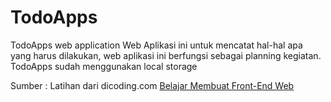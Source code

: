 # TodoApps
TodoApps web application 
Web Aplikasi ini untuk mencatat hal-hal apa yang harus dilakukan, web aplikasi ini berfungsi sebagai planning kegiatan.
TodoApps sudah menggunakan local storage

Sumber : Latihan dari dicoding.com <a href="https://www.dicoding.com/academies/315" target="_blank"> Belajar Membuat Front-End Web<a/>
